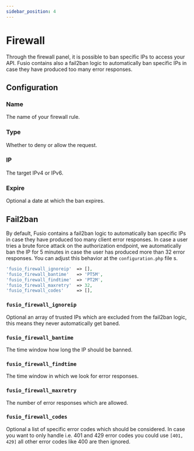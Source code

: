 ```yaml
---
sidebar_position: 4
---
```


# Firewall

Through the firewall panel, it is possible to ban specific IPs to access your API. Fusio contains
also a fail2ban logic to automatically ban specific IPs in case they have produced too many error
responses.

## Configuration

### Name

The name of your firewall rule.

### Type

Whether to deny or allow the request.

### IP

The target IPv4 or IPv6.

### Expire

Optional a date at which the ban expires.

## Fail2ban

By default, Fusio contains a fail2ban logic to automatically ban specific IPs in case they have produced
too many client error responses. In case a user tries a brute force attack on the authorization endpoint, 
we automatically ban the IP for 5 minutes in case the user has produced more than 32 error responses.
You can adjust this behavior at the `configuration.php` file s.

```php
'fusio_firewall_ignoreip'  => [],
'fusio_firewall_bantime'   => 'PT5M',
'fusio_firewall_findtime'  => 'PT2M',
'fusio_firewall_maxretry'  => 32,
'fusio_firewall_codes'     => [],
```

### `fusio_firewall_ignoreip`

Optional an array of trusted IPs which are excluded from the fail2ban logic, this means they never
automatically get baned.

### `fusio_firewall_bantime`

The time window how long the IP should be banned.

### `fusio_firewall_findtime`

The time window in which we look for error responses.

### `fusio_firewall_maxretry`

The number of error responses which are allowed.

### `fusio_firewall_codes`

Optional a list of specific error codes which should be considered. In case you want to only handle i.e.
401 and 429 error codes you could use `[401, 429]` all other error codes like 400 are then ignored.
